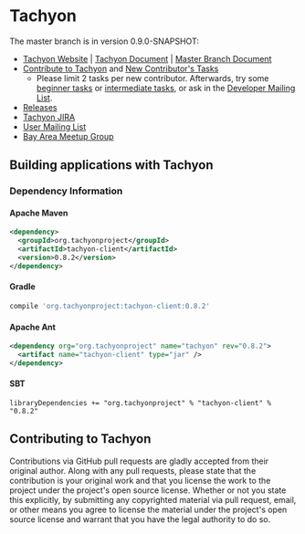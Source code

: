 Tachyon
=======

The master branch is in version 0.9.0-SNAPSHOT:

- [Tachyon Website](http://www.tachyon-project.org/) | [Tachyon Document](http://www.tachyon-project.org/documentation/) | [Master Branch Document](http://tachyon-project.org/documentation/master/)
- [Contribute to Tachyon](http://tachyon-project.org/documentation/Contributing-to-Tachyon.html) and
[New Contributor's Tasks](https://tachyon.atlassian.net/issues/?jql=project%20%3D%20TACHYON%20AND%20labels%20%3D%20NewContributor%20AND%20status%20%3D%20Open)
  - Please limit 2 tasks per new contributor. Afterwards, try some [beginner tasks](https://tachyon.atlassian.net/issues/?jql=project%20%3D%20TACHYON%20AND%20labels%20%3D%20Beginner%20AND%20status%20%3D%20Open) or [intermediate tasks](https://tachyon.atlassian.net/issues/?jql=project%20%3D%20TACHYON%20AND%20labels%20%3D%20Intermediate%20AND%20status%20%3D%20Open),
  or ask in the [Developer Mailing List](https://groups.google.com/forum/#!forum/tachyon-dev).
- [Releases](https://github.com/amplab/tachyon/tags)
- [Tachyon JIRA](https://tachyon.atlassian.net/browse/TACHYON)
- [User Mailing List](https://groups.google.com/forum/?fromgroups#!forum/tachyon-users)
- [Bay Area Meetup Group](http://www.meetup.com/Tachyon)

## Building applications with Tachyon

### Dependency Information

#### Apache Maven
```xml
<dependency>
  <groupId>org.tachyonproject</groupId>
  <artifactId>tachyon-client</artifactId>
  <version>0.8.2</version>
</dependency>
```

#### Gradle

```groovy
compile 'org.tachyonproject:tachyon-client:0.8.2'
```

#### Apache Ant
```xml
<dependency org="org.tachyonproject" name="tachyon" rev="0.8.2">
  <artifact name="tachyon-client" type="jar" />
</dependency>
```

#### SBT
```
libraryDependencies += "org.tachyonproject" % "tachyon-client" % "0.8.2"
```

## Contributing to Tachyon

Contributions via GitHub pull requests are gladly accepted from their original
author. Along with any pull requests, please state that the contribution is
your original work and that you license the work to the project under the
project's open source license. Whether or not you state this explicitly, by
submitting any copyrighted material via pull request, email, or other means
you agree to license the material under the project's open source license and
warrant that you have the legal authority to do so.
